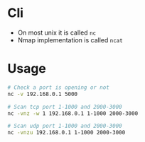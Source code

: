 Cli
=====
* On most unix it is called `nc`
* Nmap implementation is called `ncat`

Usage
=====
```sh
# Check a port is opening or not
nc -v 192.168.0.1 5000

# Scan tcp port 1-1000 and 2000-3000
nc -vnz -w 1 192.168.0.1 1-1000 2000-3000

# Scan udp port 1-1000 and 2000-3000
nc -vnzu 192.168.0.1 1-1000 2000-3000
```
